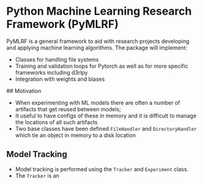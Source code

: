 # Python Machine Learning Research Framework (PyMLRF)

PyMLRF is a general framework to aid with research projects developing and applying machine learning algorithms. The package will implement:
- Classes for handling file systems
- Training and validation loops for Pytorch as well as for more specific frameworks including d3rlpy
- Integration with weights and biases


## Motivation
* When experimenting with ML models there are often a number of artifacts that get reused between models;
* It useful to have configs of these in memory and it is difficult to manage the locations of all such artifacts
* Two base classes have been defined ```FileHandler``` and ```DirectoryHandler``` which tie an object in memory to a disk location

## Model Tracking
* Model tracking is performed using the ```Tracker``` and ```Experiment``` class.
* The ```Tracker``` is an 

